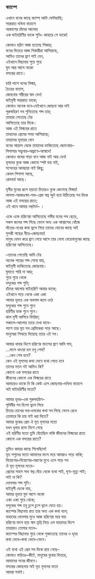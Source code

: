 ### ক্যাম্পে
এখানে বনের কাছে ক্যাম্প্ আমি ফেলিয়াছি;  
সারারাত দখিনা বাতাসে  
আকাশের চাঁদের আলোয়  
এক ঘাইহরিণীর ডাকে শুনি–
কাহারে সে ডাকে!  

কোথাও হরিণ আজ হতেছে শিকার;  
বনের ভিতরে আজ শিকারীরা আসিয়াছে,  
আমিও তাদের ঘ্রাণ পাই যেন,  
এইখানে বিছানায় শুয়ে শুয়ে  
ঘুম আর আসে নাকো  
বসন্তের রাতে।  

চারি পাশে বনের বিস্ময়,  
চৈত্রের বাতাস,  
জোছনার শরীরের স্বাদ যেন!  
ঘাইমৃগী সারারাত ডাকে;  
কোথাও অনেক বনে–যেইখানে জোছনা আর নাই  
পুরুষহিরণ সব শুনিতেছে শব্দ তার;  
তাহারা পেতেছে টের  
আসিতেছে তার দিকে।  
আজ এই বিস্ময়ের রাতে  
তাহাদের প্রেমের সময় আসিয়াছে;  
তাহাদের হৃদয়ের বোন  
বনের আড়াল থেকে তাহাদের ডাকিতেছে জ্যোৎস্নায়–  
পিপাসার সন্ত্বনায়–অঘ্রাণে–আস্বাদে!  
কোথাও বাঘের পাড়া বনে আজ নাই আর যেন!  
মৃগদের বুকে আজ কোনো স্পষ্ট ভয় নাই,  
সন্দেহের আবছায়া নাই কিছু;  
কেবল পিপাসা আছে,  
রোমহর্ষ আছে।  

মৃগীর মুখের রূপে হয়তো চিতারও বুকে জেগেছে বিস্ময়!  
লালসা-আকাঙক্ষা-সাধ-প্রেম স্বপ্ন স্ফুট হয়ে উঠিতেছে সব দিকে  
আজ এই বসন্তের রাতে;  
এই খানে আমার নক্‌টার্ন– ।  

একে একে হরিণেরা আসিতেছে গভীর বনের পথ ছেড়ে,  
সকল জলের শব্দ পিছে ফেলে অন্য এক আশ্বাসের খোঁজে  
দাঁতের-নখের কথা ভুলে গিয়ে তাদের বোনের কাছে অই  
সুন্দরী গাছের নীচে–জোছনায়!  
মানুষ যেমন করে ঘ্রাণ পেয়ে আসে তার নোনা মেয়েমানুষের কাছে  
হরিণেরা আসিতেছে।  

–তাদের পেতেছি আমি টের  
অনেক পায়ের শব্দ শোনা যায়,  
ঘাইমৃগী ডাকিতেছে জোছনায়।  
ঘুমাতে পারি না আর;  
শুয়ে শুয়ে থেকে  
বন্দুকের শব্দ শুনি;  
চাঁদের আলোয় ঘাইহরিণি আবার ডাকে;  
এইখানে পড়ে থেকে একা একা  
আমার হৃদয়ে এক অবসাদ জমে ওঠে  
বন্দুকের শব্দ শুনে শুনে  
হরিণীর ডাক শুনে শুনে।  
কাল মৃগী আসিবে ফিরিয়া;  
সকালে–আলোয় তারে দেখা যাবে–  
পাশে তার মৃত সব প্রেমিকেরা পড়ে আছে।  
মানুষেরা শিখায়ে দিয়েছে তারে এই সব।  

আমার খাবার ডিশে হরিণের মাংসের ঘ্রাণ আমি পাব,  
...মাংস খাওয়া হল তবু শেষ?  
...কেন শেষ হবে?  
কেন এই মৃগদের কথা ভেবে ব্যথা পেতে হবে  
তাদের মতন নই আমিও কি?  
কোনো এক বসন্তের রাতে  
জীবনের কোনো এক বিস্ময়ের রাতে  
আমারেও ডাকে নি কি কেউ এসে জোছনায়–দখিনা বাতাসে  
অই ঘাইহরিণীর মতো?  

আমার হৃদয়–এক পুরুষহরিণ–  
পৃথিবীর সব হিংসা ভুলে গিয়ে  
চিতার চোখের ভয়–চমকের কথা সব পিছে ফেলে রেখে  
তোমারে কি চায় নাই ধরা দিতে?  
আমার বুকের প্রেম ঐ মৃত মৃগদের মতো  
যখন ধূলায় রক্তে মিশে গেছে  
এই হরিণীর মতো তুমি বেঁচেছিল নাকি
জীবনের বিস্ময়ের রাতে  
কোনো এক বসন্তের রাতে?  

তুমিও কাহার কাছে শিখেছিলে!  
মৃত পশুদের মতো আমাদের মাংস লয়ে আমরাও পড়ে থাকি;  
বিয়োগের–বিয়োগের–মরণের মুখে এসে পড়ে সব  
ঐ মৃত মৃগদের মতো–  
প্রেমের সাহস সাধ স্বপ্ন বেঁচে থেকে ব্যথা পাই, ঘৃণা-মৃত্যু পাই;  
পাই না কি?  
দোনলার শব্দ শুনি।  
ঘাইমৃগী ডেকে যায়,  
আমার হৃদয়ে ঘুম আসে নাকো  
একা একা শুয়ে থেকে;  
বন্দুকের শব্দ তবু চুপে চুপে ভুলে যেতে হয়।  
ক্যম্পের বিছানায় রাত তার অন্য এক কথা বলে;  
যাহাদের দোনলার মুখে আজ হরিণেরা মরে যায়  
হরিণের মাংস হাড় স্বাদ তৃপ্তি নিয়ে এল যাহাদের ডিশে  
তাহারাও তোমার মতন–  
ক্যাম্পের বিছানায় শুয়ে থেকে শুকাতেছে তাদের ও হৃদয়  
কথা ভেবে–কথা ভেবে–ভেবে।  

এই ব্যথা এই প্রেম সব দিকে রয়ে গেছে–  
কোথাও ফড়িঙে–কীটে, মানুষের বুকের ভিতরে,  
আমাদের সবের জীবনে।  
বসন্তের জোছনায় অই মৃত মৃগদের মতো  
আমরা সবাই।  
